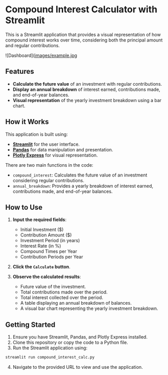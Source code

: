 # Compound Interest Calculator with Streamlit

This is a Streamlit application that provides a visual representation of how compound interest works over time, considering both the principal amount and regular contributions.

![Dashboard]([images/example.jpg](https://github.com/MatthewLSnell/Compound_Interest_Calculator/blob/main/Images/Cover.png)

## Features

- **Calculate the future value** of an investment with regular contributions.
- **Display an annual breakdown** of interest earned, contributions made, and end-of-year balances.
- **Visual representation** of the yearly investment breakdown using a bar chart.

## How it Works

This application is built using:
- [**Streamlit**](https://streamlit.io/) for the user interface.
- [**Pandas**](https://pandas.pydata.org/) for data manipulation and presentation.
- [**Plotly Express**](https://plotly.com/python/plotly-express/) for visual representation.

There are two main functions in the code:
- `compound_interest`: Calculates the future value of an investment considering regular contributions.
- `annual_breakdown`: Provides a yearly breakdown of interest earned, contributions made, and end-of-year balances.

## How to Use

1. **Input the required fields**:
    - Initial Investment ($)
    - Contribution Amount ($)
    - Investment Period (in years)
    - Interest Rate (in %)
    - Compound Times per Year
    - Contribution Periods per Year

2. **Click the `Calculate` button**.

3. **Observe the calculated results**:
    - Future value of the investment.
    - Total contributions made over the period.
    - Total interest collected over the period.
    - A table displaying an annual breakdown of balances.
    - A visual bar chart representing the yearly investment breakdown.

## Getting Started

1. Ensure you have Streamlit, Pandas, and Plotly Express installed.
2. Clone this repository or copy the code to a Python file.
3. Run the Streamlit application using:

```bash
streamlit run compound_interest_calc.py
```

4. Navigate to the provided URL to view and use the application.
